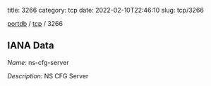 title: 3266
category: tcp
date: 2022-02-10T22:46:10
slug: tcp/3266

[portdb](/) / [tcp](/category/tcp.html) / 3266


## IANA Data

_Name:_ ns-cfg-server

_Description:_ NS CFG Server

